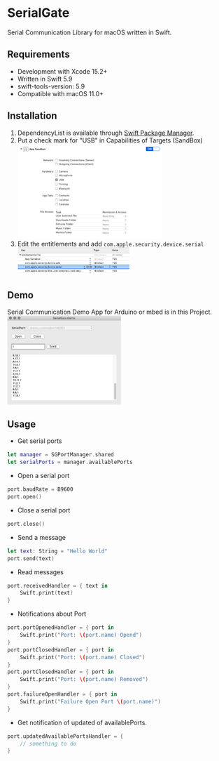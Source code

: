 # SerialGate

Serial Communication Library for macOS written in Swift.

## Requirements

- Development with Xcode 15.2+
- Written in Swift 5.9
- swift-tools-version: 5.9
- Compatible with macOS 11.0+

## Installation

1. DependencyList is available through [Swift Package Manager](https://github.com/apple/swift-package-manager).
2. Put a check mark for "USB" in Capabilities of Targets (SandBox)
   <img src="/images/sandbox.png" alt="sandbox" width="330px" />
3. Edit the entitlements and add `com.apple.security.device.serial`
   <img src="/images/entitlements.png" alt="entitlements" width="255px" />

## Demo

Serial Communication Demo App for Arduino or mbed is in this Project.
<img src="/images/DemoApp.png" alt="demo" width="260px" />

## Usage

- Get serial ports 

```swift
let manager = SGPortManager.shared
let serialPorts = manager.availablePorts
```

- Open a serial port

```swift
port.baudRate = B9600
port.open()
```

- Close a serial port

```swift
port.close()
```

- Send a message

```swift
let text: String = "Hello World"
port.send(text)
```

- Read messages

```swift
port.receivedHandler = { text in
    Swift.print(text)
}
```

- Notifications about Port

```swift
port.portOpenedHandler = { port in
    Swift.print("Port: \(port.name) Opend")
}
port.portClosedHandler = { port in
    Swift.print("Port: \(port.name) Closed")
}
port.portClosedHandler = { port in
    Swift.print("Port: \(port.name) Removed")
}
port.failureOpenHandler = { port in
    Swift.print("Failure Open Port \(port.name)")
}
```

- Get notification of updated of availablePorts.

```swift
port.updatedAvailablePortsHandler = {
    // something to do
}
```
